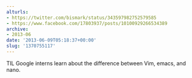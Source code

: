 ```yaml
---
alturls:
- https://twitter.com/bismark/status/343597982752579585
- https://www.facebook.com/17803937/posts/10100929266534389
archive:
- 2013-06
date: '2013-06-09T05:18:37+00:00'
slug: '1370755117'
---
```


TIL Google interns learn about the difference between Vim, emacs, and nano.

